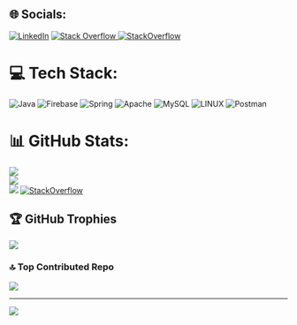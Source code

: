
## 🌐 Socials:
[![LinkedIn](https://img.shields.io/badge/LinkedIn-%230077B5.svg?logo=linkedin&logoColor=white)](https://linkedin.com/in/sandeep-roy-403a78274) [![Stack Overflow](https://img.shields.io/badge/-Stackoverflow-FE7A16?logo=stack-overflow&logoColor=white)](https://stackoverflow.com/users/4407572)<a href="https://stackoverflow.com/users/10249156/wasitshafi" target="_blank">
<img alt="StackOverflow"
src="https://stackoverflow-badge.vercel.app/?userID=4407572/sandeep-roy" />
</a> 

# 💻 Tech Stack:
![Java](https://img.shields.io/badge/java-%23ED8B00.svg?style=for-the-badge&logo=java&logoColor=white) ![Firebase](https://img.shields.io/badge/firebase-%23039BE5.svg?style=for-the-badge&logo=firebase) ![Spring](https://img.shields.io/badge/spring-%236DB33F.svg?style=for-the-badge&logo=spring&logoColor=white) ![Apache](https://img.shields.io/badge/apache-%23D42029.svg?style=for-the-badge&logo=apache&logoColor=white) ![MySQL](https://img.shields.io/badge/mysql-%2300f.svg?style=for-the-badge&logo=mysql&logoColor=white) ![LINUX](https://img.shields.io/badge/Linux-FCC624?style=for-the-badge&logo=linux&logoColor=black) ![Postman](https://img.shields.io/badge/Postman-FF6C37?style=for-the-badge&logo=postman&logoColor=white)
# 📊 GitHub Stats:
![](https://github-readme-stats.vercel.app/api?username=sandeepRoy&theme=default&hide_border=false&include_all_commits=true&count_private=true)<br/>
![](https://github-readme-streak-stats.herokuapp.com/?user=sandeepRoy&theme=default&hide_border=false)<br/>
![](https://github-readme-stats.vercel.app/api/top-langs/?username=sandeepRoy&theme=default&hide_border=false&include_all_commits=true&count_private=true&layout=compact)
<a href="https://stackoverflow.com/users/10249156/wasitshafi" target="_blank">
<img alt="StackOverflow"
src="https://stackoverflow-badge.vercel.app/?userID=4407572" />
</a>

## 🏆 GitHub Trophies
![](https://github-profile-trophy.vercel.app/?username=sandeepRoy&theme=flat&no-frame=false&no-bg=false&margin-w=4)

### 🔝 Top Contributed Repo
![](https://github-contributor-stats.vercel.app/api?username=sandeepRoy&limit=5&theme=flat&combine_all_yearly_contributions=true)

---
[![](https://visitcount.itsvg.in/api?id=sandeepRoy&icon=1&color=1)](https://visitcount.itsvg.in)
